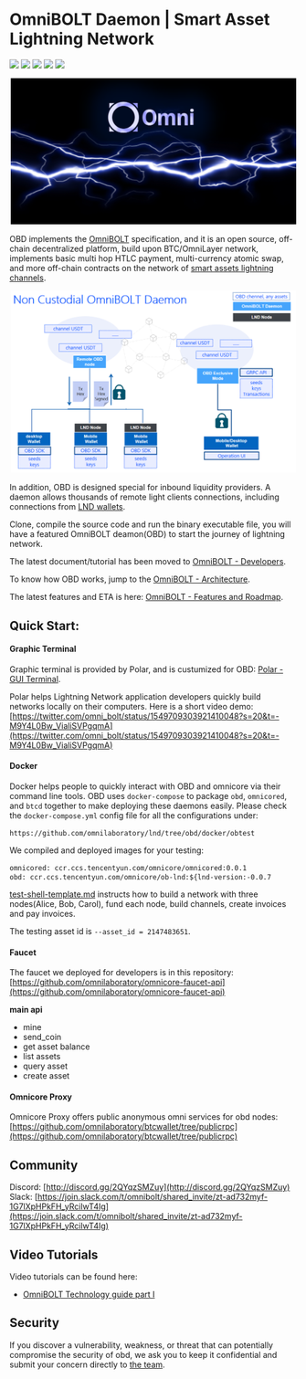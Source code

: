 # OmniBOLT Daemon | Smart Asset Lightning Network
[![](https://img.shields.io/badge/license-MIT-blue)](https://github.com/omnilaboratory/obd/blob/master/LICENSE) [![](https://img.shields.io/badge/standard%20readme-OK-brightgreen)](https://github.com/omnilaboratory/obd/blob/master/README.md) [![](https://img.shields.io/badge/golang-%3E%3D1.9.0-orange)](https://golang.org/dl/) [![](https://img.shields.io/badge/protocol-OmniBOLT-brightgreen)](https://github.com/omnilaboratory/OmniBOLT-spec) 
[![](https://img.shields.io/badge/API%20V0.3-Document-blue)](https://api.omnilab.online) 

<p align="center">
  <img width="500" alt="OmniBOLT-banner" src="docs/assets/omni-lightning.png">
</p>


OBD implements the [OmniBOLT](https://github.com/omnilaboratory/OmniBOLT-spec) specification, and it is an open source, off-chain decentralized platform, build upon BTC/OmniLayer network, implements basic multi hop HTLC payment, multi-currency atomic swap, and more off-chain contracts on the network of [smart assets lightning channels](https://github.com/omnilaboratory/OmniBOLT-spec/blob/master/OmniBOLT-02-peer-protocol.md#omni-address).  

<p align="center">
  <img width="500" alt="None Custodial OmniBOLT Daemon" src="docs/assets/None-Custodial-OmniBOLT-Daemon-2.png">
</p>

In addition, OBD is designed special for inbound liquidity providers. A daemon allows thousands of remote light clients connections, including connections from [LND wallets](https://omnilaboratory.github.io/obd/#/Architecture?id=lnd-integrated). 

Clone, compile the source code and run the binary executable file, you will have a featured OmniBOLT deamon(OBD) to start the journey of lightning network.     

The latest document/tutorial has been moved to [OmniBOLT - Developers](https://omnilaboratory.github.io/obd/#/OBD-README).  

To know how OBD works, jump to the [OmniBOLT - Architecture](https://omnilaboratory.github.io/obd/#/Architecture).  

The latest features and ETA is here: [OmniBOLT - Features and Roadmap](https://omnilaboratory.github.io/obd/#/features).  

## Quick Start:

#### Graphic Terminal
Graphic terminal is provided by Polar, and is custumized for OBD: [Polar - GUI Terminal](https://github.com/omnilaboratory/polar/releases). 

Polar helps Lightning Network application developers quickly build networks locally on their computers. Here is a short video demo: [https://twitter.com/omni_bolt/status/1549709303921410048?s=20&t=-M9Y4L0Bw_VialiSVPgqmA](https://twitter.com/omni_bolt/status/1549709303921410048?s=20&t=-M9Y4L0Bw_VialiSVPgqmA)  

#### Docker

Docker helps people to quickly interact with OBD and omnicore via their command line tools. OBD uses `docker-compose` to package `obd`, `omnicored`, and `btcd` together to make deploying these daemons easily. Please check the `docker-compose.yml` config file for all the configurations under:

```
https://github.com/omnilaboratory/lnd/tree/obd/docker/obtest
```

We compiled and deployed images for your testing:
```
omnicored: ccr.ccs.tencentyun.com/omnicore/omnicored:0.0.1
obd: ccr.ccs.tencentyun.com/omnicore/ob-lnd:${lnd-version:-0.0.7
```

[test-shell-template.md](https://github.com/omnilaboratory/lnd/blob/obd/docker/obtest/test-shell-template.md) instructs how to build a network with three nodes(Alice, Bob, Carol), fund each node, build channels, create invoices and pay invoices.  

The testing asset id is `--asset_id = 2147483651`.  

#### Faucet

The faucet we deployed for developers is in this repository: [https://github.com/omnilaboratory/omnicore-faucet-api](https://github.com/omnilaboratory/omnicore-faucet-api) 

**main api** 
* mine  
* send_coin  
* get asset balance  
* list assets  
* query asset  
* create asset  

#### Omnicore Proxy
Omnicore Proxy offers public anonymous omni services for obd nodes: [https://github.com/omnilaboratory/btcwallet/tree/publicrpc](https://github.com/omnilaboratory/btcwallet/tree/publicrpc) 


## Community

Discord: [http://discord.gg/2QYqzSMZuy](http://discord.gg/2QYqzSMZuy)  
Slack: [https://join.slack.com/t/omnibolt/shared_invite/zt-ad732myf-1G7lXpHPkFH_yRcilwT4Ig](https://join.slack.com/t/omnibolt/shared_invite/zt-ad732myf-1G7lXpHPkFH_yRcilwT4Ig)

## Video Tutorials
Video tutorials can be found here:   
  
* [OmniBOLT Technology guide part I](https://youtu.be/G-T_uwqzDAI)  


## Security
If you discover a vulnerability, weakness, or threat that can potentially compromise the security of obd, we ask you to keep it confidential and submit your concern directly to [the team](mailto:neo.carmack@gmail.com?subject=%5BGitHub%5D%20OmniBOLT%20Security).

 
